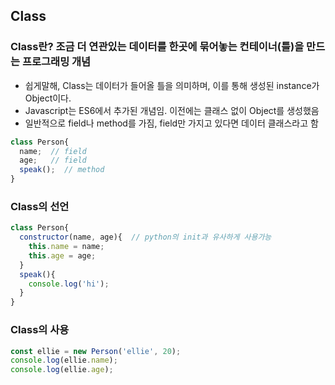 ## Class
### Class란? 조금 더 연관있는 데이터를 한곳에 묶어놓는 컨테이너(틀)을 만드는 프로그래밍 개념
* 쉽게말해, Class는 데이터가 들어올 틀을 의미하며, 이를 통해 생성된 instance가 Object이다.
* Javascript는 ES6에서 추가된 개념임. 이전에는 클래스 없이 Object를 생성했음
* 일반적으로 field나 method를 가짐, field만 가지고 있다면 데이터 클래스라고 함

```javascript
class Person{
  name;  // field
  age;   // field
  speak();  // method
}
```

### Class의 선언

```javascript
class Person{
  constructor(name, age){  // python의 init과 유사하게 사용가능
    this.name = name;
    this.age = age;
  }
  speak(){
    console.log('hi');
  }
}
```
### Class의 사용

```javascript
const ellie = new Person('ellie', 20);
console.log(ellie.name);
console.log(ellie.age);
```

